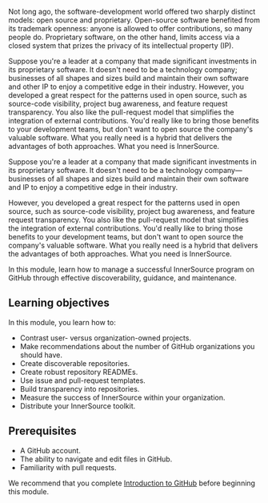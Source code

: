 Not long ago, the software-development world offered two sharply distinct models: open source and proprietary. Open-source software benefited from its trademark openness: anyone is allowed to offer contributions, so many people do. Proprietary software, on the other hand, limits access via a closed system that prizes the privacy of its intellectual property (IP).

Suppose you're a leader at a company that made significant investments in its proprietary software. It doesn't need to be a technology company; businesses of all shapes and sizes build and maintain their own software and other IP to enjoy a competitive edge in their industry. However, you developed a great respect for the patterns used in open source, such as source-code visibility, project bug awareness, and feature request transparency. You also like the pull-request model that simplifies the integration of external contributions. You'd really like to bring those benefits to your development teams, but don't want to open source the company's valuable software. What you really need is a hybrid that delivers the advantages of both approaches. What you need is InnerSource.

Suppose you're a leader at a company that made significant investments in its proprietary software. It doesn't need to be a technology company—businesses of all shapes and sizes build and maintain their own software and IP to enjoy a competitive edge in their industry.

However, you developed a great respect for the patterns used in open source, such as source-code visibility, project bug awareness, and feature request transparency. You also like the pull-request model that simplifies the integration of external contributions. You'd really like to bring those benefits to your development teams, but don't want to open source the company's valuable software. What you really need is a hybrid that delivers the advantages of both approaches. What you need is InnerSource.

In this module, learn how to manage a successful InnerSource program on GitHub through effective discoverability, guidance, and maintenance.

## Learning objectives

In this module, you learn how to:

- Contrast user- versus organization-owned projects.
- Make recommendations about the number of GitHub organizations you should have.
- Create discoverable repositories.
- Create robust repository READMEs.
- Use issue and pull-request templates.
- Build transparency into repositories.
- Measure the success of InnerSource within your organization.
- Distribute your InnerSource toolkit.

## Prerequisites

- A GitHub account.
- The ability to navigate and edit files in GitHub.
- Familiarity with pull requests.

We recommend that you complete [Introduction to GitHub](/training/modules/introduction-to-github) before beginning this module.
